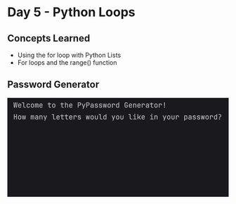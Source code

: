 # Day 5 - Python Loops
## Concepts Learned
- Using the for loop with Python Lists
- For loops and the range() function
## Password Generator
![Day 5 Code Demo](../gifs/Day005.gif)
